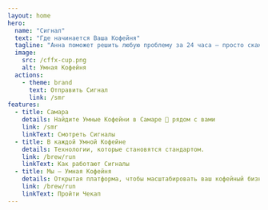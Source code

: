 ```yaml
---
layout: home
hero:
  name: "Сигнал"
  text: "Где начинается Ваша Кофейня"
  tagline: "Анна поможет решить любую проблему за 24 часа — просто скажите, что не так"
  image:
    src: /cffx-cup.png
    alt: Умная Кофейня
  actions:
    - theme: brand
      text: Отправить Сигнал
      link: /smr
features:
  - title: Самара
    details: Найдите Умные Кофейни в Самаре 🚀 рядом c вами
    link: /smr
    linkText: Смотреть Сигналы
  - title: В каждой Умной Кофейне
    details: Технологии, которые становятся стандартом.
    link: /brew/run
    linkText: Как работают Сигналы
  - title: Мы – Умная Кофейня
    details: Открытая платформа, чтобы масштабировать ваш кофейный бизнес. Бесплатно и навсегда.
    link: /brew/run
    linkText: Пройти Чекап
---
```

